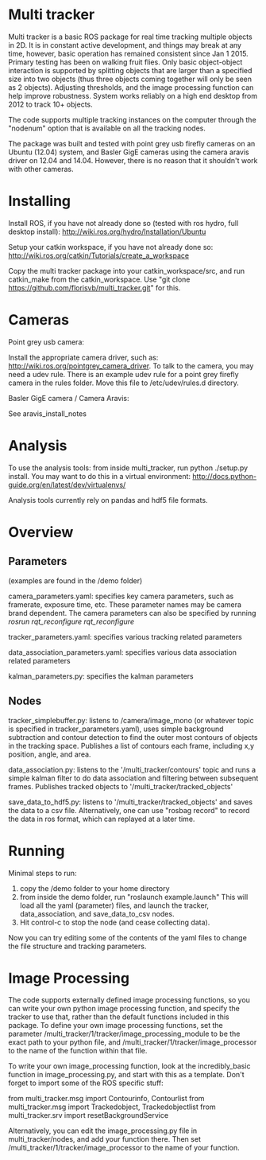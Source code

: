 Multi tracker
============

Multi tracker is a basic ROS package for real time tracking multiple objects in 2D. It is in constant active development, and things may break at any time, however, basic operation has remained consistent since Jan 1 2015. Primary testing has been on walking fruit flies. Only basic object-object interaction is supported by splitting objects that are larger than a specified size into two objects (thus three objects coming together will only be seen as 2 objects). Adjusting thresholds, and the image processing function can help improve robustness. System works reliably on a high end desktop from 2012 to track 10+ objects. 

The code supports multiple tracking instances on the computer through the "nodenum" option that is available on all the tracking nodes.

The package was built and tested with point grey usb firefly cameras on an Ubuntu (12.04) system, and Basler GigE cameras using the camera aravis driver on 12.04 and 14.04. However, there is no reason that it shouldn't work with other cameras.

Installing
============

Install ROS, if you have not already done so (tested with ros hydro, full desktop install): http://wiki.ros.org/hydro/Installation/Ubuntu

Setup your catkin workspace, if you have not already done so: http://wiki.ros.org/catkin/Tutorials/create_a_workspace

Copy the multi tracker package into your catkin_workspace/src, and run catkin_make from the catkin_workspace. Use "git clone https://github.com/florisvb/multi_tracker.git" for this. 

Cameras
============

Point grey usb camera:

Install the appropriate camera driver, such as: http://wiki.ros.org/pointgrey_camera_driver. To talk to the camera, you may need a udev rule. There is an example udev rule for a point grey firefly camera in the rules folder. Move this file to /etc/udev/rules.d directory.

Basler GigE camera / Camera Aravis:

See aravis_install_notes

Analysis
============

To use the analysis tools: from inside multi_tracker, run python ./setup.py install. You may want to do this in a virtual environment: http://docs.python-guide.org/en/latest/dev/virtualenvs/

Analysis tools currently rely on pandas and hdf5 file formats.

Overview
============

Parameters
------------

(examples are found in the /demo folder)

camera_parameters.yaml: specifies key camera parameters, such as framerate, exposure time, etc. These parameter names may be camera brand dependent. The camera parameters can also be specified by running *rosrun rqt_reconfigure rqt_reconfigure* 

tracker_parameters.yaml: specifies various tracking related parameters

data_association_parameters.yaml: specifies various data association related parameters

kalman_parameters.py: specifies the kalman parameters

Nodes
------------

tracker_simplebuffer.py: listens to /camera/image_mono (or whatever topic is specified in tracker_parameters.yaml), uses simple background subtraction and contour detection to find the outer most contours of objects in the tracking space. Publishes a list of contours each frame, including x,y position, angle, and area. 

data_association.py: listens to the '/multi_tracker/contours' topic and runs a simple kalman filter to do data association and filtering between subsequent frames. Publishes tracked objects to '/multi_tracker/tracked_objects' 

save_data_to_hdf5.py: listens to '/multi_tracker/tracked_objects' and saves the data to a csv file. Alternatively, one can use "rosbag record" to record the data in ros format, which can replayed at a later time.


Running
============

Minimal steps to run:

1. copy the /demo folder to your home directory
2. from inside the demo folder, run "roslaunch example.launch"
   This will load all the yaml (parameter) files, and launch the tracker, data_association, and save_data_to_csv nodes.
3. Hit control-c to stop the node (and cease collecting data).

Now you can try editing some of the contents of the yaml files to change the file structure and tracking parameters.

Image Processing
============

The code supports externally defined image processing functions, so you can write your own python image processing function, and specify the tracker to use that, rather than the default functions included in this package. To define your own image processing functions, set the parameter /multi_tracker/1/tracker/image_processing_module to be the exact path to your python file, and /multi_tracker/1/tracker/image_processor to the name of the function within that file.

To write your own image_processing function, look at the incredibly_basic function in image_processing.py, and start with this as a template. Don't forget to import some of the ROS specific stuff:

from multi_tracker.msg import Contourinfo, Contourlist
from multi_tracker.msg import Trackedobject, Trackedobjectlist
from multi_tracker.srv import resetBackgroundService

Alternatively, you can edit the image_processing.py file in multi_tracker/nodes, and add your function there. Then set /multi_tracker/1/tracker/image_processor to the name of your function.





